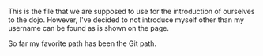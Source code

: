This is the file that we are supposed to use for the introduction of ourselves to the dojo.
However, I've decided to not introduce myself other than my username can be found as is shown on the page.

So far my favorite path has been the Git path.
